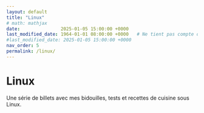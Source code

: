 ```yaml
---
layout: default
title: "Linux"
# math: mathjax
date:               2025-01-05 15:00:00 +0000
last_modified_date: 1964-01-01 08:00:00 +0000   # Ne tient pas compte de cette page dans les pages récemment mises à jour
#last_modified_date: 2025-01-05 15:00:00 +0000
nav_order: 5
permalink: /linux/
---
```


# Linux
Une série de billets avec mes bidouilles, tests et recettes de cuisine sous Linux. 